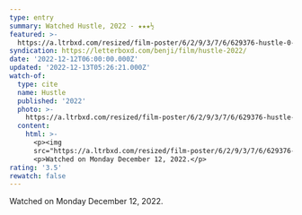 ```yaml
---
type: entry
summary: Watched Hustle, 2022 - ★★★½
featured: >-
  https://a.ltrbxd.com/resized/film-poster/6/2/9/3/7/6/629376-hustle-0-600-0-900-crop.jpg?v=953511f8ad
syndication: https://letterboxd.com/benji/film/hustle-2022/
date: '2022-12-12T06:00:00.000Z'
updated: '2022-12-13T05:26:21.000Z'
watch-of:
  type: cite
  name: Hustle
  published: '2022'
  photo: >-
    https://a.ltrbxd.com/resized/film-poster/6/2/9/3/7/6/629376-hustle-0-600-0-900-crop.jpg?v=953511f8ad
  content:
    html: >-
      <p><img
      src="https://a.ltrbxd.com/resized/film-poster/6/2/9/3/7/6/629376-hustle-0-600-0-900-crop.jpg?v=953511f8ad"/></p>
      <p>Watched on Monday December 12, 2022.</p>
rating: '3.5'
rewatch: false
---
```

Watched on Monday December 12, 2022.
